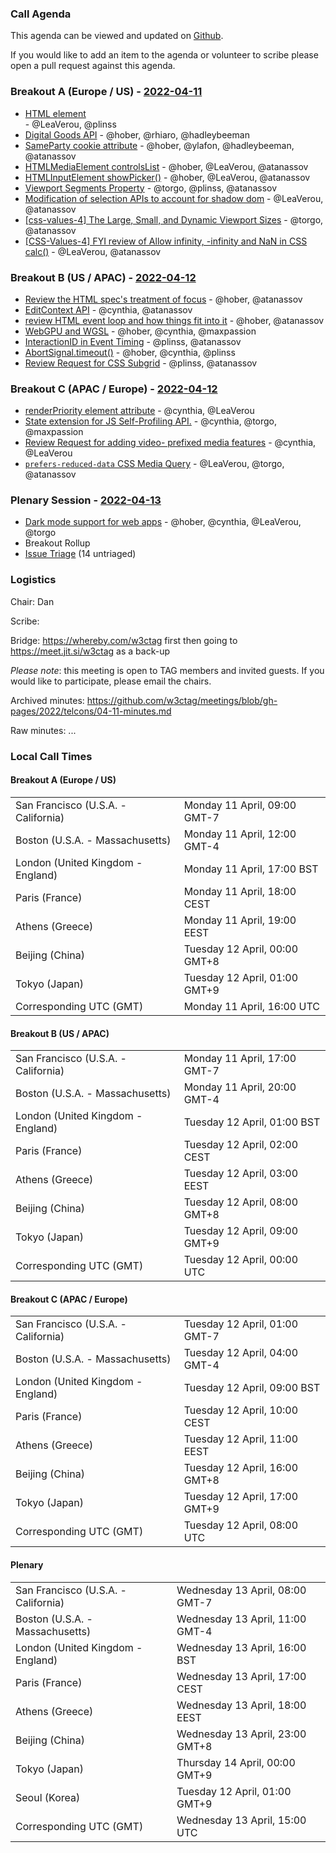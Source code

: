 ### Call Agenda

This agenda can be viewed and updated on [Github](https://github.com/w3ctag/meetings/blob/gh-pages/2022/telcons/04-11-agenda.md).

If you would like to add an item to the agenda or volunteer to scribe please open a pull request against this agenda.

### Breakout A (Europe / US) - [2022-04-11](https://www.timeanddate.com/worldclock/converter.html?iso=20220411T160000&p1=224&p2=43&p3=136&p4=195&p5=26&p6=33&p7=248&p8=235)

* [<search> HTML element](https://github.com/w3ctag/design-reviews/issues/714) - @LeaVerou, @plinss
* [Digital Goods API](https://github.com/w3ctag/design-reviews/issues/571) - @hober, @rhiaro, @hadleybeeman
* [SameParty cookie attribute](https://github.com/w3ctag/design-reviews/issues/595) - @hober, @ylafon, @hadleybeeman, @atanassov
* [HTMLMediaElement controlsList](https://github.com/w3ctag/design-reviews/issues/643) - @hober, @LeaVerou, @atanassov
* [HTMLInputElement showPicker()](https://github.com/w3ctag/design-reviews/issues/688) - @hober, @LeaVerou, @atanassov
* [Viewport Segments Property](https://github.com/w3ctag/design-reviews/issues/689) - @torgo, @plinss, @atanassov
* [Modification of selection APIs to account for shadow dom](https://github.com/w3ctag/design-reviews/issues/694) - @LeaVerou, @atanassov
* [[css-values-4] The Large, Small, and Dynamic Viewport Sizes](https://github.com/w3ctag/design-reviews/issues/706) - @torgo, @atanassov
* [[CSS-Values-4] FYI review of Allow infinity, -infinity and NaN in CSS calc()](https://github.com/w3ctag/design-reviews/issues/708) - @LeaVerou, @atanassov

### Breakout B (US / APAC) - [2022-04-12](https://www.timeanddate.com/worldclock/converter.html?iso=20220412T000000&p1=224&p2=43&p3=136&p4=195&p5=26&p6=33&p7=248&p8=235)

* [Review the HTML spec's treatment of focus](https://github.com/w3ctag/design-reviews/issues/468) - @hober, @atanassov
* [EditContext API](https://github.com/w3ctag/design-reviews/issues/416) - @cynthia, @atanassov
* [review HTML event loop and how things fit into it](https://github.com/w3ctag/design-reviews/issues/489) - @hober, @atanassov
* [WebGPU and WGSL](https://github.com/w3ctag/design-reviews/issues/626) - @hober, @cynthia, @maxpassion
* [InteractionID in Event Timing](https://github.com/w3ctag/design-reviews/issues/670) - @plinss, @atanassov
* [AbortSignal.timeout()](https://github.com/w3ctag/design-reviews/issues/711) - @hober, @cynthia, @plinss
* [Review Request for CSS Subgrid](https://github.com/w3ctag/design-reviews/issues/712) - @plinss, @atanassov

### Breakout C (APAC / Europe) - [2022-04-12](https://www.timeanddate.com/worldclock/converter.html?iso=20220412T080000&p1=224&p2=43&p3=136&p4=195&p5=26&p6=33&p7=248&p8=235)

* [renderPriority element attribute](https://github.com/w3ctag/design-reviews/issues/676) - @cynthia, @LeaVerou
* [State extension for JS Self-Profiling API.](https://github.com/w3ctag/design-reviews/issues/682) - @cynthia, @torgo, @maxpassion
* [Review Request for adding video- prefixed media features](https://github.com/w3ctag/design-reviews/issues/697) - @cynthia, @LeaVerou
* [`prefers-reduced-data` CSS Media Query](https://github.com/w3ctag/design-reviews/issues/705) - @LeaVerou, @torgo, @atanassov


### Plenary Session - [2022-04-13](https://www.timeanddate.com/worldclock/converter.html?iso=20220413T150000&p1=224&p2=43&p3=136&p4=195&p5=26&p6=33&p7=248&p8=235)

* [Dark mode support for web apps](https://github.com/w3ctag/design-reviews/issues/696) - @hober, @cynthia, @LeaVerou, @torgo
* Breakout Rollup
* [Issue Triage](https://github.com/w3ctag/design-reviews/issues?q=is%3Aopen+is%3Aissue+label%3A%22Progress%3A+untriaged%22) (14 untriaged)

### Logistics

Chair: Dan

Scribe:

Bridge: https://whereby.com/w3ctag first then going to https://meet.jit.si/w3ctag as a back-up

*Please note*: this meeting is open to TAG members and invited guests. If you would like to participate, please email the chairs.

Archived minutes: https://github.com/w3ctag/meetings/blob/gh-pages/2022/telcons/04-11-minutes.md

Raw minutes: ...


### Local Call Times

#### Breakout A (Europe / US)

<table>
<tr><td> San Francisco (U.S.A. - California) <td> Monday 11 April, 09:00 GMT-7</td></tr>
<tr><td> Boston (U.S.A. - Massachusetts) <td> Monday 11 April, 12:00 GMT-4</td></tr>
<tr><td> London (United Kingdom - England) <td> Monday 11 April, 17:00 BST</td></tr>
<tr><td> Paris (France) <td> Monday 11 April, 18:00 CEST</td></tr>
<tr><td> Athens (Greece) <td> Monday 11 April, 19:00 EEST</td></tr>
<tr><td> Beijing (China) <td> Tuesday 12 April, 00:00 GMT+8</td></tr>
<tr><td> Tokyo (Japan) <td> Tuesday 12 April, 01:00 GMT+9</td></tr>
<tr><td> Corresponding UTC (GMT) <td> Monday 11 April, 16:00 UTC</td></tr>
</table>

#### Breakout B (US / APAC)

<table>
<tr><td> San Francisco (U.S.A. - California) <td> Monday 11 April, 17:00 GMT-7</td></tr>
<tr><td> Boston (U.S.A. - Massachusetts) <td> Monday 11 April, 20:00 GMT-4</td></tr>
<tr><td> London (United Kingdom - England) <td> Tuesday 12 April, 01:00 BST</td></tr>
<tr><td> Paris (France) <td> Tuesday 12 April, 02:00 CEST</td></tr>
<tr><td> Athens (Greece) <td> Tuesday 12 April, 03:00 EEST</td></tr>
<tr><td> Beijing (China) <td> Tuesday 12 April, 08:00 GMT+8</td></tr>
<tr><td> Tokyo (Japan) <td> Tuesday 12 April, 09:00 GMT+9</td></tr>
<tr><td> Corresponding UTC (GMT) <td> Tuesday 12 April, 00:00 UTC</td></tr>
</table>

#### Breakout C (APAC / Europe)

<table>
<tr><td> San Francisco (U.S.A. - California) <td> Tuesday 12 April, 01:00 GMT-7</td></tr>
<tr><td> Boston (U.S.A. - Massachusetts) <td> Tuesday 12 April, 04:00 GMT-4</td></tr>
<tr><td> London (United Kingdom - England) <td> Tuesday 12 April, 09:00 BST</td></tr>
<tr><td> Paris (France) <td> Tuesday 12 April, 10:00 CEST</td></tr>
<tr><td> Athens (Greece) <td> Tuesday 12 April, 11:00 EEST</td></tr>
<tr><td> Beijing (China) <td> Tuesday 12 April, 16:00 GMT+8</td></tr>
<tr><td> Tokyo (Japan) <td> Tuesday 12 April, 17:00 GMT+9</td></tr>
<tr><td> Corresponding UTC (GMT) <td> Tuesday 12 April, 08:00 UTC</td></tr>
</table>

#### Plenary

<table>
<tr><td> San Francisco (U.S.A. - California) <td> Wednesday 13 April, 08:00 GMT-7</td></tr>
<tr><td> Boston (U.S.A. - Massachusetts) <td> Wednesday 13 April, 11:00 GMT-4</td></tr>
<tr><td> London (United Kingdom - England) <td> Wednesday 13 April, 16:00 BST</td></tr>
<tr><td> Paris (France) <td> Wednesday 13 April, 17:00 CEST</td></tr>
<tr><td> Athens (Greece) <td> Wednesday 13 April, 18:00 EEST</td></tr>
<tr><td> Beijing (China) <td> Wednesday 13 April, 23:00 GMT+8</td></tr>
<tr><td> Tokyo (Japan) <td> Thursday 14 April, 00:00 GMT+9</td></tr>
<tr><td> Seoul (Korea) <td> Tuesday 12 April, 01:00 GMT+9</td></tr>
<tr><td> Corresponding UTC (GMT) <td> Wednesday 13 April, 15:00 UTC</td></tr>
</table>
